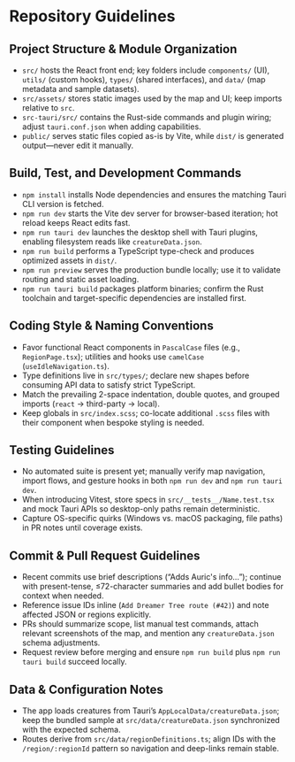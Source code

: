 # Repository Guidelines

## Project Structure & Module Organization
- `src/` hosts the React front end; key folders include `components/` (UI), `utils/` (custom hooks), `types/` (shared interfaces), and `data/` (map metadata and sample datasets).
- `src/assets/` stores static images used by the map and UI; keep imports relative to `src`.
- `src-tauri/src/` contains the Rust-side commands and plugin wiring; adjust `tauri.conf.json` when adding capabilities.
- `public/` serves static files copied as-is by Vite, while `dist/` is generated output—never edit it manually.

## Build, Test, and Development Commands
- `npm install` installs Node dependencies and ensures the matching Tauri CLI version is fetched.
- `npm run dev` starts the Vite dev server for browser-based iteration; hot reload keeps React edits fast.
- `npm run tauri dev` launches the desktop shell with Tauri plugins, enabling filesystem reads like `creatureData.json`.
- `npm run build` performs a TypeScript type-check and produces optimized assets in `dist/`.
- `npm run preview` serves the production bundle locally; use it to validate routing and static asset loading.
- `npm run tauri build` packages platform binaries; confirm the Rust toolchain and target-specific dependencies are installed first.

## Coding Style & Naming Conventions
- Favor functional React components in `PascalCase` files (e.g., `RegionPage.tsx`); utilities and hooks use `camelCase` (`useIdleNavigation.ts`).
- Type definitions live in `src/types/`; declare new shapes before consuming API data to satisfy strict TypeScript.
- Match the prevailing 2-space indentation, double quotes, and grouped imports (`react` → third-party → local).
- Keep globals in `src/index.scss`; co-locate additional `.scss` files with their component when bespoke styling is needed.

## Testing Guidelines
- No automated suite is present yet; manually verify map navigation, import flows, and gesture hooks in both `npm run dev` and `npm run tauri dev`.
- When introducing Vitest, store specs in `src/__tests__/Name.test.tsx` and mock Tauri APIs so desktop-only paths remain deterministic.
- Capture OS-specific quirks (Windows vs. macOS packaging, file paths) in PR notes until coverage exists.

## Commit & Pull Request Guidelines
- Recent commits use brief descriptions (“Adds Auric's info…”); continue with present-tense, ≤72-character summaries and add bullet bodies for context when needed.
- Reference issue IDs inline (`Add Dreamer Tree route (#42)`) and note affected JSON or regions explicitly.
- PRs should summarize scope, list manual test commands, attach relevant screenshots of the map, and mention any `creatureData.json` schema adjustments.
- Request review before merging and ensure `npm run build` plus `npm run tauri build` succeed locally.

## Data & Configuration Notes
- The app loads creatures from Tauri’s `AppLocalData/creatureData.json`; keep the bundled sample at `src/data/creatureData.json` synchronized with the expected schema.
- Routes derive from `src/data/regionDefinitions.ts`; align IDs with the `/region/:regionId` pattern so navigation and deep-links remain stable.
